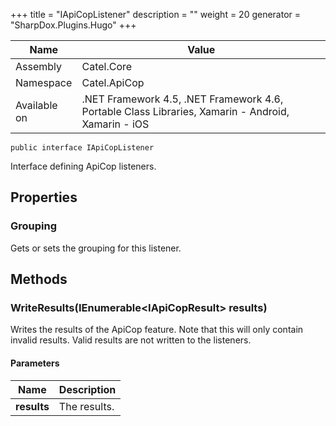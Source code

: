 

+++
title = "IApiCopListener" 
description = ""
weight = 20
generator = "SharpDox.Plugins.Hugo"
+++

Name|Value
---|---
Assembly|Catel.Core
Namespace|Catel.ApiCop
Available on|.NET Framework 4.5, .NET Framework 4.6, Portable Class Libraries, Xamarin - Android, Xamarin - iOS

```
public interface IApiCopListener
```

Interface defining ApiCop listeners.

## Properties

### Grouping

Gets or sets the grouping for this listener.

## Methods

### WriteResults(IEnumerable&lt;IApiCopResult&gt; results)

Writes the results of the ApiCop feature. Note that this will only contain invalid results. Valid results are not written to the listeners.

#### Parameters

Name|Description
---|---
**results**|The results.

